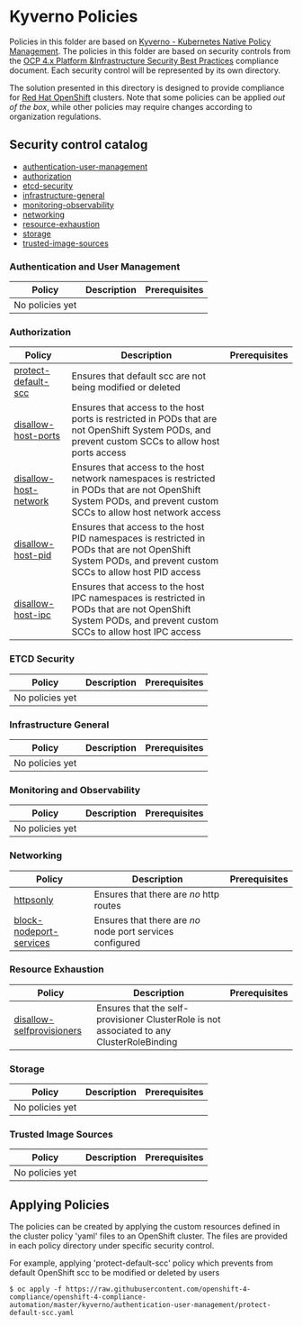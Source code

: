 # Kyverno Policies
Policies in this folder are based on [Kyverno - Kubernetes Native Policy Management](https://kyverno.io/docs/introduction/). The policies in this folder are based on security controls from the [OCP 4.x Platform &Infrastructure Security Best Practices](https://github.com/rhilconsultants/openshift/blob/master/featureReference/Red%20Hat%20Openshift%204.x%20Security%20Best%20Practices%20-%20Public%20Edition%20-%20Final%20v2%20(2).pdf) compliance document. Each security control will be represented by its own directory.

The solution presented in this directory is designed to provide compliance for  [Red Hat OpenShift](https://www.openshift.com/) clusters. Note that some policies can be applied _out of the box_, while other policies may require changes according to organization regulations.

## Security control catalog
- [authentication-user-management](./authentication-user-management)
- [authorization](./authorization)
- [etcd-security](./etcd-security)
- [infrastructure-general](./infrastructure-general)
- [monitoring-observability](./monitoring-observability)
- [networking](./networking)
- [resource-exhaustion](./resource-exhaustion)
- [storage](./storage)
- [trusted-image-sources](./trusted-image-sources)


### Authentication and User Management
Policy  | Description | Prerequisites
------- | ----------- | -------------
No policies yet       |  | 

### Authorization
Policy  | Description | Prerequisites
------- | ----------- | -------------
[protect-default-scc](./authorization/protect-default-scc.yaml) | Ensures that default scc are not being modified or deleted |
[disallow-host-ports](authorization/host-namespaces/disallow-host-ports.yaml) | Ensures that access to the host ports is restricted in PODs that are not OpenShift System PODs, and prevent custom SCCs to allow host ports access |
[disallow-host-network](authorization/host-namespaces/disallow-host-network.yaml) | Ensures that access to the host network namespaces is restricted in PODs that are not OpenShift System PODs, and prevent custom SCCs to allow host network access |
[disallow-host-pid](authorization/host-namespaces/disallow-host-pid.yaml) | Ensures that access to the host PID namespaces is restricted in PODs that are not OpenShift System PODs, and prevent custom SCCs to allow host PID access |
[disallow-host-ipc](authorization/host-namespaces/disallow-host-ipc.yaml) | Ensures that access to the host IPC namespaces is restricted in PODs that are not OpenShift System PODs, and prevent custom SCCs to allow host IPC access |

### ETCD Security
Policy  | Description | Prerequisites
------- | ----------- | -------------
No policies yet       |  | 

### Infrastructure General
Policy  | Description | Prerequisites
------- | ----------- | -------------
No policies yet       |  | 

### Monitoring and Observability
Policy  | Description | Prerequisites
------- | ----------- | -------------
No policies yet       |  |

### Networking
Policy  | Description | Prerequisites
------- | ----------- | -------------
[httpsonly](./networking/httpsonly.yaml) | Ensures that there are *no* http routes | 
[block-nodeport-services](./networking/block-nodeport-services.yaml) | Ensures that there are *no* node port services configured |

### Resource Exhaustion
Policy  | Description | Prerequisites
------- | ----------- | -------------
[disallow-selfprovisioners](./resource-exhaustion/disallow-self-provisioner.yaml) | Ensures that the self-provisioner ClusterRole is not associated to any ClusterRoleBinding |

### Storage
Policy  | Description | Prerequisites
------- | ----------- | -------------
No policies yet       |  |

### Trusted Image Sources
Policy  | Description | Prerequisites
------- | ----------- | -------------
No policies yet       |  | 

## Applying Policies
The policies can be created by applying the custom resources defined in the cluster policy 'yaml' files to an OpenShift cluster. The files are provided in each policy directory under specific security control.

For example, applying 'protect-default-scc' policy which prevents from default OpenShift scc to be modified or deleted by users

```
$ oc apply -f https://raw.githubusercontent.com/openshift-4-compliance/openshift-4-compliance-automation/master/kyverno/authentication-user-management/protect-default-scc.yaml
```
